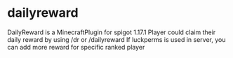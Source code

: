 # dailyreward

DailyReward is a MinecraftPlugin for spigot 1.17.1
Player could claim their daily reward by using /dr or /dailyreward
If luckperms is used in server, you can add more reward for specific ranked player
